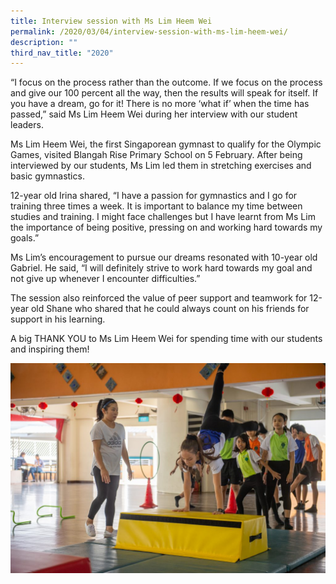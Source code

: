 ```yaml
---
title: Interview session with Ms Lim Heem Wei
permalink: /2020/03/04/interview-session-with-ms-lim-heem-wei/
description: ""
third_nav_title: "2020"
---
```

<p>“I focus on the process rather than the outcome. If we focus on the process and give our 100 percent all the way, then the results will speak for itself. If you have a dream, go for it! There is no more ‘what if’ when the time has passed,” said Ms Lim Heem Wei during her interview with our student leaders.</p>
<p>Ms Lim Heem Wei, the first Singaporean gymnast to qualify for the Olympic Games, visited Blangah Rise Primary School on 5 February. After being interviewed by our students, Ms Lim led them in stretching exercises and basic gymnastics.</p>
<p>12-year old Irina shared, “I have a passion for gymnastics and I go for training three times a week. It is important to balance my time between studies and training. I might face challenges but I have learnt from Ms Lim the importance of being positive, pressing on and working hard towards my goals.”</p>
<p>Ms Lim’s encouragement to pursue our dreams resonated with 10-year old Gabriel. He said, “I will definitely strive to work hard towards my goal and not give up whenever I encounter difficulties.”</p>
<p>The session also reinforced the value of peer support and teamwork for 12-year old Shane who shared that he could always count on his friends for support in his learning.</p>
<p>A big THANK YOU to Ms Lim Heem Wei for spending time with our students and inspiring them!</p>
<img src="/images/BR-Lim-Heem-Wei_20200205_3942-1024x682.jpg">